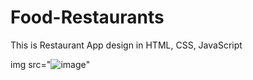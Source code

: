 # Food-Restaurants
This is Restaurant App design in HTML, CSS, JavaScript

img  src="![image](https://github.com/amanmakwa/Food-Restaurants/assets/101325820/95e6b357-80a9-400d-a5e4-65ae9758cd4b)"
